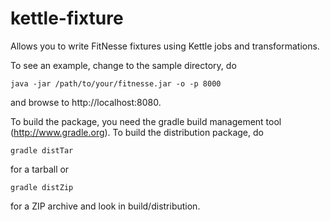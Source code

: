 kettle-fixture
==============

Allows you to write FitNesse fixtures using Kettle jobs and transformations.

To see an example, change to the sample directory, do

    java -jar /path/to/your/fitnesse.jar -o -p 8000

and browse to http://localhost:8080.

To build the package, you need the gradle build management tool (http://www.gradle.org). To build the distribution package, do

    gradle distTar

for a tarball or

    gradle distZip

for a ZIP archive and look in build/distribution.

